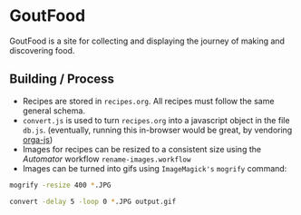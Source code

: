 # GoutFood

GoutFood is a site for collecting and displaying the journey of making and
discovering food.


## Building / Process 

- Recipes are stored in `recipes.org`. All recipes must follow the same general schema.
- `convert.js` is used to turn `recipes.org` into a javascript object in the
  file `db.js`. (eventually, running this in-browser would be great, by
  vendoring [orga-js](https://github.com/xiaoxinghu/orgajs))
- Images for recipes can be resized to a consistent size using the _Automator_
  workflow  `rename-images.workflow`
- Images can be turned into gifs using `ImageMagick's` `mogrify` command:

```sh
mogrify -resize 400 *.JPG

convert -delay 5 -loop 0 *.JPG output.gif
```
  

